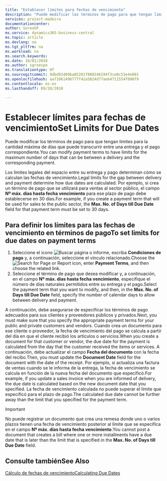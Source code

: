 ```yaml
---
title: "Establecer límites para fechas de vencimiento"
description: "Puede modificar los términos de pago para que tengan límites para la cantidad máxima de días que puede transcurrir entre una entrega y el pago correspondiente."
services: project-madeira
documentationcenter: 
author: SorenGP
ms.service: dynamics365-business-central
ms.topic: article
ms.devlang: na
ms.tgt_pltfrm: na
ms.workload: na
ms.search.keywords: 
ms.date: 10/01/2018
ms.author: sgroespe
ms.translationtype: HT
ms.sourcegitcommit: 9dbd92409ba02281f008246194f3ce0c53e4e001
ms.openlocfilehash: aa71961496777f42a5824d77aeb4711554f098f9
ms.contentlocale: es-es
ms.lasthandoff: 09/28/2018

---
```

# <a name="set-limits-for-due-dates"></a><span data-ttu-id="60ce0-103">Establecer límites para fechas de vencimiento</span><span class="sxs-lookup"><span data-stu-id="60ce0-103">Set Limits for Due Dates</span></span>
<span data-ttu-id="60ce0-104">Puede modificar los términos de pago para que tengan límites para la cantidad máxima de días que puede transcurrir entre una entrega y el pago correspondiente.</span><span class="sxs-lookup"><span data-stu-id="60ce0-104">You can modify payment terms to have limits for the maximum number of days that can be between a delivery and the corresponding payment.</span></span>  

<span data-ttu-id="60ce0-105">Los límites legales del espacio entre su entrega y pago determinan cómo se calculan las fechas de vencimiento.</span><span class="sxs-lookup"><span data-stu-id="60ce0-105">Legal limits for the gap between delivery and payment determine how due dates are calculated.</span></span> <span data-ttu-id="60ce0-106">Por ejemplo, si crea un término de pago que se utilizará para ventas al sector público, el campo **Nº máx. días hasta fecha vencimiento** para ese plazo de pago debe establecerse en 30 días.</span><span class="sxs-lookup"><span data-stu-id="60ce0-106">For example, if you create a payment term that will be used for sales to the public sector, the **Max. No. of Days till Due Date** field for that payment term must be set to 30 days.</span></span>  

## <a name="to-set-limits-for-due-dates-on-payment-terms"></a><span data-ttu-id="60ce0-107">Para definir los límites para las fechas de vencimiento en términos de pago</span><span class="sxs-lookup"><span data-stu-id="60ce0-107">To set limits for due dates on payment terms</span></span>  

1.  <span data-ttu-id="60ce0-108">Seleccione el icono ![Buscar página o informe](../../media/ui-search/search_small.png "icono Buscar página o informe"), escriba **Condiciones de pago** y, a continuación, seleccione el vínculo relacionado.</span><span class="sxs-lookup"><span data-stu-id="60ce0-108">Choose the ![Search for Page or Report](../../media/ui-search/search_small.png "Search for Page or Report icon") icon, enter **Payment Terms**, and then choose the related link.</span></span>  
2.  <span data-ttu-id="60ce0-109">Seleccione el término de pago que desea modificar y, a continuación, en el campo **Nº máx. días hasta fecha vencimiento**, especifique el número de días naturales permitidos entre su entrega y el pago.</span><span class="sxs-lookup"><span data-stu-id="60ce0-109">Select the payment term that you want to modify, and then, in the **Max. No. of Days till Due Date** field, specify the number of calendar days to allow between delivery and payment.</span></span>  

<span data-ttu-id="60ce0-110">A continuación, debe asegurarse de especificar los términos de pago adecuados para sus clientes y proveedores públicos y privados.</span><span class="sxs-lookup"><span data-stu-id="60ce0-110">Next, you must make sure that you specify the appropriate payment terms for your public and private customers and vendors.</span></span> <span data-ttu-id="60ce0-111">Cuando crea un documento para ese cliente o proveedor, la fecha de vencimiento del pago se calcula a partir del día en que el cliente recibió los artículos o servicios.</span><span class="sxs-lookup"><span data-stu-id="60ce0-111">When you create a document for that customer or vendor, the due date for the payment is calculated from the day that the customer received the items or services.</span></span> <span data-ttu-id="60ce0-112">A continuación, debe actualizar el campo **Fecha del documento** con la fecha del recibo.</span><span class="sxs-lookup"><span data-stu-id="60ce0-112">Then, you must update the **Document Date** field for the document with the date of the receipt.</span></span> <span data-ttu-id="60ce0-113">Por ejemplo, si actualiza una factura de ventas cuando se le informa de la entrega, la fecha de vencimiento se calcula en función de la nueva fecha del documento que especificó.</span><span class="sxs-lookup"><span data-stu-id="60ce0-113">For example, if you update a sales invoice when you are informed of delivery, the due date is calculated based on the new document date that you specified.</span></span> <span data-ttu-id="60ce0-114">La fecha de vencimiento calculada no puede superar el límite que especificó para el plazo de pago.</span><span class="sxs-lookup"><span data-stu-id="60ce0-114">The calculated due date cannot be further away than the limit that you specified for the payment term.</span></span>  

> [!IMPORTANT]  
>  <span data-ttu-id="60ce0-115">No puede registrar un documento que crea una remesa donde uno o varios plazos tienen una fecha de vencimiento posterior al límite que se especifica en el campo **Nº máx. días hasta fecha vencimiento**.</span><span class="sxs-lookup"><span data-stu-id="60ce0-115">You cannot post a document that creates a bill where one or more installments have a due date that is later than the limit that is specified in the **Max. No. of Days till Due Date** field.</span></span>  

## <a name="see-also"></a><span data-ttu-id="60ce0-116">Consulte también</span><span class="sxs-lookup"><span data-stu-id="60ce0-116">See Also</span></span>  
 [<span data-ttu-id="60ce0-117">Cálculo de fechas de vencimiento</span><span class="sxs-lookup"><span data-stu-id="60ce0-117">Calculating Due Dates</span></span>](calculating-due-dates.md)

